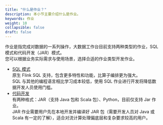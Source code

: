 ```yaml
---
title: "什么是作业？"
description: 本小节主要介绍什么是作业。 
keywords: 作业
weight: 10
collapsible: false
draft: false
---
```


作业是指完成对数据的一系列操作，大数据工作台目前支持两种类型的作业，SQL 模式和代码开发（JAR）模式。    
您可以根据业务实际需求与使用场景，选择合适的作业类型开发作业。

- [SQL 模式](../create_job_sql/)    
    原生 Flink SQL 支持，包含更多特性和功能，比算子编排更为强大。    
    SQL 与其他的编程语言相比学习成本较低，使用 SQL 作业进行开发将降低数据开发人员使用门槛。   
- [代码开发](../create_job_jar/)   
    有两种格式：JAR（支持 Java 包和 Scala 包）、Python，目前仅支持 Jar 作业。    
    JAR 作业需要用户先在本地开发并编译好 JAR 包（需要开发人员对 Java 或 Scala 有一定的了解），适合对流计算处理偏底层和复杂要求较高的用户。
    